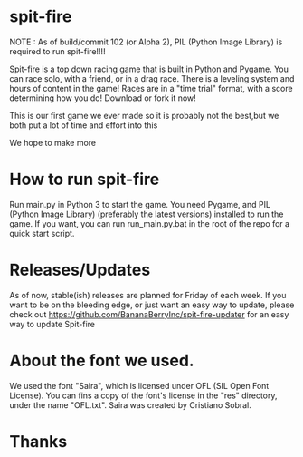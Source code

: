 # spit-fire

NOTE : As of build/commit 102 (or Alpha 2), PIL (Python Image Library) is required to run spit-fire!!!!


Spit-fire is a top down racing game that is built in Python and Pygame. You can race solo, with a friend, or in a drag race. There is a leveling system and hours of content in the game! Races are in a "time trial" format, with a score determining how you do! Download or fork it now!


This is our first game we ever made so it is probably not the best,but we both put a lot of time and effort into this


We hope to make more

# How to run spit-fire

Run main.py in Python 3 to start the game.
You need Pygame, and PIL (Python Image Library) (preferably the latest versions) installed to run the game.
If you want, you can run run_main.py.bat in the root of the repo for a quick start script.

# Releases/Updates

As of now, stable(ish) releases are planned for Friday of each week. If you want to be on the bleeding edge, or just want an easy way to update, please check out https://github.com/BananaBerryInc/spit-fire-updater for an easy way to update Spit-fire

# About the font we used.

We used the font "Saira", which is licensed under OFL (SIL Open Font License). You can fins a copy of the font's license in the "res" directory, under the name "OFL.txt". Saira was created by Cristiano Sobral. 

# Thanks
